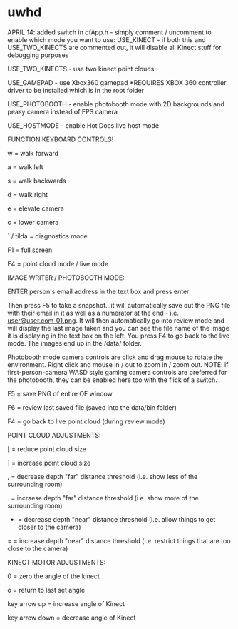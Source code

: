 # uwhd

APRIL 14: added switch in ofApp.h - simply comment / uncomment to enable which mode you want to use:
USE_KINECT - if both this and USE_TWO_KINECTS are commented out, it will disable all Kinect stuff for debugging purposes

USE_TWO_KINECTS - use two kinect point clouds

USE_GAMEPAD - use Xbox360 gamepad
*REQUIRES XBOX 360 controller driver to be installed which is in the root folder

USE_PHOTOBOOTH - enable photobooth mode with 2D backgrounds and peasy camera instead of FPS camera

USE_HOSTMODE - enable Hot Docs live host mode


FUNCTION KEYBOARD CONTROLS!

w = walk forward

a = walk left

s = walk backwards

d = walk right

e = elevate camera

c = lower camera


` / tilda = diagnostics mode

F1 = full screen

F4 = point cloud mode / live mode


IMAGE WRITER / PHOTOBOOTH MODE:

ENTER person's email address in the text box and press enter

Then press F5 to take a snapshot...it will automatically save out the PNG file with their email in it as well as a numerator at the end - i.e. user@user.com_01.png.  It will then automatically go into review mode and will display the last image taken and you can see the file name of the image it is displaying in the text box on the left.  You press F4 to go back to the live mode.  The images end up in the /data/ folder.

Photobooth mode camera controls are click and drag mouse to rotate the environment.  Right click and mouse in / out to zoom in / zoom out.  NOTE: if first-person-camera WASD style gaming camera controls are preferred for the photobooth, they can be enabled here too with the flick of a switch.

F5 = save PNG of entire OF window

F6 = review last saved file (saved into the data/bin folder)

F4 = go back to live point cloud (during review mode)


POINT CLOUD ADJUSTMENTS:

[ = reduce point cloud size

] = increase point cloud size

, = decrease depth "far" distance threshold (i.e. show less of the surrounding room)

. = incraese depth "far" distance threshold (i.e. show more of the surrounding room)

- = decrease depth "near" distance threshold (i.e. allow things to get closer to the camera)

= = increase depth "near" distance threshold (i.e. restrict things that are too close to the camera)


KINECT MOTOR ADJUSTMENTS:

0 = zero the angle of the kinect

o = return to last set angle

key arrow up = increase angle of Kinect

key arrow down = decrease angle of Kinect